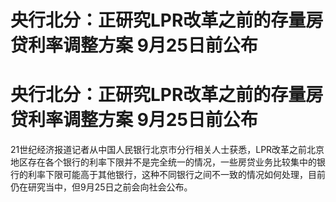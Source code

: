 # 央行北分：正研究LPR改革之前的存量房贷利率调整方案 9月25日前公布

# 央行北分：正研究LPR改革之前的存量房贷利率调整方案 9月25日前公布

21世纪经济报道记者从中国人民银行北京市分行相关人士获悉，LPR改革之前北京地区存在各个银行的利率下限并不是完全统一的情况，一些房贷业务比较集中的银行的利率下限可能高于其他银行，这种不同银行之间不一致的情况如何处理，目前仍在研究当中，但9月25日之前会向社会公布。

